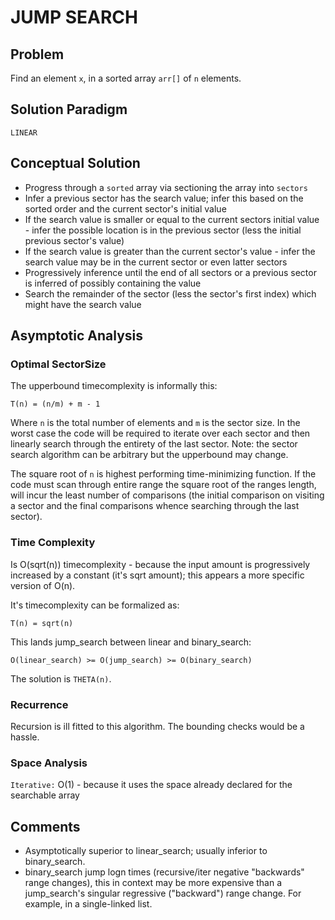 # JUMP SEARCH

## Problem
Find an element `x`, in a sorted array `arr[]` of `n` elements.

## Solution Paradigm
`LINEAR`

## Conceptual Solution
- Progress through a `sorted` array via sectioning the array into `sectors`
- Infer a previous sector has the search value; infer this based on the sorted order and the current sector's initial value
- If the search value is smaller or equal to the current sectors initial value - infer the possible location is in the previous sector (less the initial previous sector's value)
- If the search value is greater than the current sector's value - infer the search value may be in the current sector or even latter sectors
- Progressively inference until the end of all sectors or a previous sector is inferred of possibly containing the value
- Search the remainder of the sector (less the sector's first index) which might have the search value

## Asymptotic Analysis

### Optimal SectorSize
The upperbound timecomplexity is informally this:
```
T(n) = (n/m) + m - 1
```
Where `n` is the total number of elements and `m` is the sector size.
In the worst case the code will be required to iterate over each sector and then linearly search through the entirety of the last sector. Note: the sector search algorithm can be arbitrary but the upperbound may change.

The square root of `n` is highest performing time-minimizing function.
If the code must scan through entire range the square root of the ranges length, will incur the least number of comparisons (the initial comparison on visiting a sector and the final comparisons whence searching through the last sector).

### Time Complexity
Is O(sqrt(n)) timecomplexity - because the input amount is progressively increased by a constant (it's sqrt amount); this appears a more specific version of O(n).

It's timecomplexity can be formalized as:
```
T(n) = sqrt(n)
```

This lands jump_search between linear and binary_search:
```
O(linear_search) >= O(jump_search) >= O(binary_search)
```

The solution is `THETA(n)`.

### Recurrence
Recursion is ill fitted to this algorithm. The bounding checks would be a hassle.

### Space Analysis
`Iterative:` O(1) - because it uses the space already declared for the searchable array

## Comments
- Asymptotically superior to linear_search; usually inferior to binary_search.
- binary_search jump logn times (recursive/iter negative "backwards" range changes), this in context may be more expensive than a jump_search's singular regressive ("backward") range change. For example, in a single-linked list.
